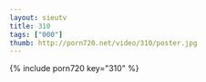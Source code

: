```yaml
--- 
layout: sieutv
title: 310
tags: ["000"]
thumb: http://porn720.net/video/310/poster.jpg
---
```

{% include porn720 key="310" %} 
